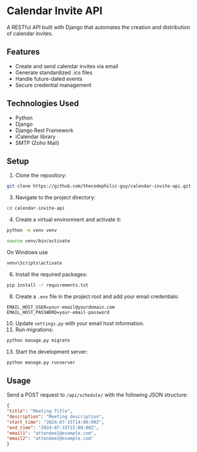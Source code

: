 # Calendar Invite API

A RESTful API built with Django that automates the creation and distribution of calendar invites.

## Features

- Create and send calendar invites via email
- Generate standardized .ics files
- Handle future-dated events
- Secure credential management

## Technologies Used

- Python
- Django
- Django Rest Framework
- iCalendar library
- SMTP (Zoho Mail)

## Setup

1. Clone the repository:
```bash
git clone https://github.com/thecodephilic-guy/calendar-invite-api.git
```
3. Navigate to the project directory:
```bash
cd calendar-invite-api
```
4. Create a virtual environment and activate it:
```bash
python -m venv venv
```
```bash
source venv/bin/activate
```
On Windows use 
```bash
venv\Scripts\activate
```
6. Install the required packages:
```bash
pip install -r requirements.txt
```
8. Create a `.env` file in the project root and add your email credentials:
```.env
EMAIL_HOST_USER=your-email@yourdomain.com
EMAIL_HOST_PASSWORD=your-email-password
```
10. Update `settings.py` with your email host information.
11. Run migrations:
```bash
python manage.py migrate
```
13. Start the development server:
```bash
python manage.py runserver
```

## Usage

Send a POST request to `/api/schedule/` with the following JSON structure:

```json
{
"title": "Meeting Title",
"description": "Meeting description",
"start_time": "2024-07-15T14:00:00Z",
"end_time": "2024-07-15T15:00:00Z",
"email1": "attendee1@example.com",
"email2": "attendee2@example.com"
}
